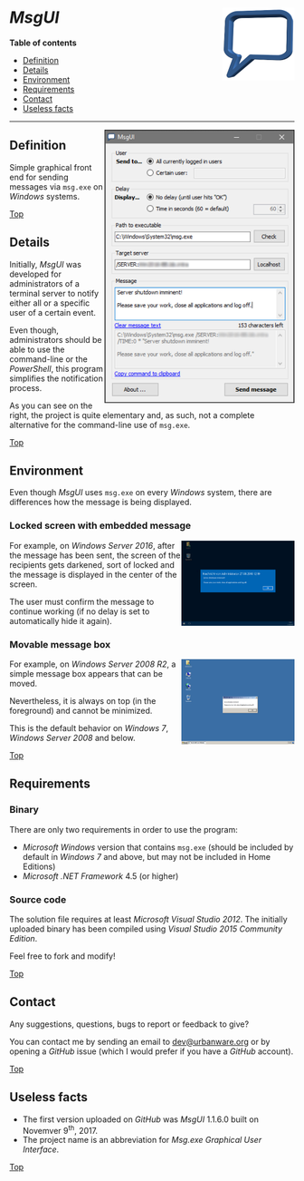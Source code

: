 # *MsgUI* <img src="https://raw.githubusercontent.com/urbanware-org/msgui/main/Source/MsgUI/Resources/Logo/MsgUI_256x256.png" alt="MsgUI logo" height="128px" width="128px" align="right"/>

**Table of contents**
*   [Definition](#definition)
*   [Details](#details)
*   [Environment](#environment)
*   [Requirements](#requirements)
*   [Contact](#contact)
*   [Useless facts](#useless-facts)

----

<img src="https://raw.githubusercontent.com/urbanware-org/msgui/main/Source/MsgUI/Resources/Images/MsgUI.png" alt="MsgUI" align="right"/>

## Definition

Simple graphical front end for sending messages via `msg.exe` on *Windows* systems.

[Top](#msgui-)

## Details

Initially, *MsgUI* was developed for administrators of a terminal server to notify either all or a specific user of a certain event.

Even though, administrators should be able to use the command-line or the *PowerShell*, this program simplifies the notification process.

As you can see on the right, the project is quite elementary and, as such, not a complete alternative for the command-line use of `msg.exe`.

[Top](#msgui-)

## Environment

Even though *MsgUI* uses `msg.exe` on every *Windows* system, there are differences how the message is being displayed.

### Locked screen with embedded message

<img src="https://raw.githubusercontent.com/urbanware-org/msgui/main/Stuff/GitHub/MsgUI_Win2016.png" alt="MsgUI on Windows Server 2016" width="200px" align="right"/>For example, on *Windows Server 2016*, after the message has been sent, the screen of the recipients gets darkened, sort of locked and the message is displayed in the center of the screen.

The user must confirm the message to continue working (if no delay is set to automatically hide it again).

### Movable message box

<img src="https://raw.githubusercontent.com/urbanware-org/msgui/main/Stuff/GitHub/MsgUI_Win2008.png" alt="MsgUI on Windows Server 2008 R2" width="200px" align="right"/>For example, on *Windows Server 2008 R2*, a simple message box appears that can be moved.

Nevertheless, it is always on top (in the foreground) and cannot be minimized.

This is the default behavior on *Windows 7*, *Windows Server 2008* and below.

[Top](#msgui-)

## Requirements

### Binary

There are only two requirements in order to use the program:

*   *Microsoft Windows* version that contains `msg.exe` (should be included by default in *Windows 7* and above, but may not be included in Home Editions)
*   *Microsoft .NET Framework* 4.5 (or higher)

### Source code

The solution file requires at least *Microsoft Visual Studio 2012*. The initially uploaded binary has been compiled using *Visual Studio 2015 Community Edition*.

Feel free to fork and modify!

[Top](#msgui-)

## Contact

Any suggestions, questions, bugs to report or feedback to give?

You can contact me by sending an email to [dev@urbanware.org](mailto:dev@urbanware.org) or by opening a *GitHub* issue (which I would prefer if you have a *GitHub* account).

[Top](#msgui-)

## Useless facts

*   The first version uploaded on *GitHub* was *MsgUI* 1.1.6.0 built on Novemver 9<sup>th</sup>, 2017.
*   The project name is an abbreviation for *Msg.exe Graphical User Interface*.

[Top](#msgui-)
